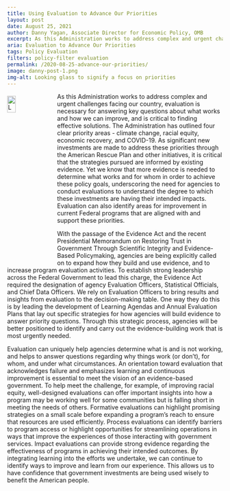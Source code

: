 ```yaml
---
title: Using Evaluation to Advance Our Priorities
layout: post
date: August 25, 2021
author: Danny Yagan, Associate Director for Economic Policy, OMB
excerpt: As this Administration works to address complex and urgent challenges facing our country, evaluation is necessary for answering key questions about what works and how we can improve, and is critical...
aria: Evaluation to Advance Our Priorities
tags: Policy Evaluation
filters: policy-filter evaluation
permalink: /2020-08-25-advance-our-priorities/
image: danny-post-1.png
img-alt: Looking glass to signify a focus on priorities
---
```


<img src="{{site.baseurl}}/assets/images/blog/Danny-post.jpg" alt="Looking glass to signify a focus on priorities" style="float:left; width:20%; height:10%; margin-right:1rem; margin-top:0.4rem">
As this Administration works to address complex and urgent challenges facing our country, evaluation is necessary for answering key questions about what works and how we can improve, and is critical to finding effective solutions. The Administration has outlined four clear priority areas - climate change, racial equity, economic recovery, and COVID-19. As significant new investments are made to address these priorities through the American Rescue Plan and other initiatives, it is critical that the strategies pursued are informed by existing evidence. Yet we know that more evidence is needed to determine what works and for whom in order to achieve these policy goals, underscoring the need for agencies to conduct evaluations to understand the degree to which these investments are having their intended impacts. Evaluation can also identify areas for improvement in current Federal programs that are aligned with and support these priorities.

With the passage of the Evidence Act and the recent Presidential Memorandum on Restoring Trust in Government Through Scientific Integrity and Evidence-Based Policymaking, agencies are being explicitly called on to expand how they build and use evidence, and to increase program evaluation activities. To establish strong leadership across the Federal Government to lead this charge, the Evidence Act required the designation of agency Evaluation Officers, Statistical Officials, and Chief Data Officers. We rely on Evaluation Officers to bring results and insights from evaluation to the decision-making table. One way they do this is by leading the development of Learning Agendas and Annual Evaluation Plans that lay out specific strategies for how agencies will build evidence to answer priority questions. Through this strategic process, agencies will be better positioned to identify and carry out the evidence-building work that is most urgently needed.

Evaluation can uniquely help agencies determine what is and is not working, and helps to answer questions regarding why things work (or don’t), for whom, and under what circumstances. An orientation toward evaluation that acknowledges failure and emphasizes learning and continuous improvement is essential to meet the vision of an evidence-based government.  To help meet the challenge, for example, of improving racial equity, well-designed evaluations can offer important insights into how a program may be working well for some communities but is falling short in meeting the needs of others. Formative evaluations can highlight promising strategies on a small scale before expanding a program’s reach to ensure that resources are used efficiently. Process evaluations can identify barriers to program access or highlight opportunities for streamlining operations in ways that improve the experiences of those interacting with government services. Impact evaluations can provide strong evidence regarding the effectiveness of programs in achieving their intended outcomes. By integrating learning into the efforts we undertake, we can continue to identify ways to improve and learn from our experience. This allows us to have confidence that government investments are being used wisely to benefit the American people.
